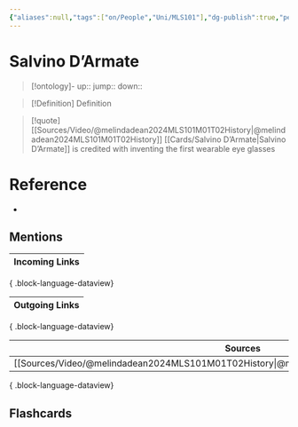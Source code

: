 ```yaml
---
{"aliases":null,"tags":["on/People","Uni/MLS101"],"dg-publish":true,"permalink":"/cards/salvino-d-armate/","dgPassFrontmatter":true}
---
```


# Salvino D’Armate

> [!ontology]-
> up:: 
> jump:: 
> down:: 

> [!Definition] Definition

> [!quote] [[Sources/Video/@melindadean2024MLS101M01T02History\|@melindadean2024MLS101M01T02History]]
> [[Cards/Salvino D’Armate\|Salvino D’Armate]] is credited with inventing the first wearable eye glasses

# Reference

- 

## Mentions

| Incoming Links |
| -------------- |

{ .block-language-dataview}

| Outgoing Links |
| -------------- |

{ .block-language-dataview}

| Sources                                                                                       |
| --------------------------------------------------------------------------------------------- |
| [[Sources/Video/@melindadean2024MLS101M01T02History\|@melindadean2024MLS101M01T02History]] |

{ .block-language-dataview}

## Flashcards